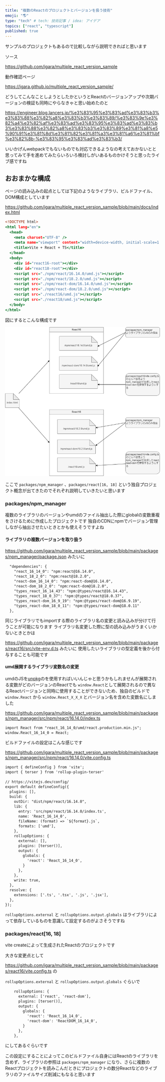```yaml
---
title: "複数のReactのプロジェクトとバージョンを扱う技術"
emoji: "🌎"
type: "tech" # tech: 技術記事 / idea: アイデア
topics: ["react", "typescript"]
published: true
---
```


サンプルのプロジェクトもあるので比較しながら説明できればと思います

ソース

https://github.com/igara/multiple_react_version_sample

動作確認ページ

https://igara.github.io/multiple_react_version_sample/

どうしてこんなことしようとしたかというとReactのバージョンアップや次期バージョンの検証も同時にやらなきゃと思い始めたのと

https://engineer.blog.lancers.jp/%e3%83%95%e3%83%ad%e3%83%b3%e3%83%88%e3%82%a8%e3%83%b3%e3%83%89/%e3%83%9e%e3%82%a4%e3%82%af%e3%83%ad%e3%83%95%e3%83%ad%e3%83%b3%e3%83%88%e3%82%a8%e3%83%b3%e3%83%89%e3%81%a8%e5%90%91%e3%81%8d%e3%81%82%e3%81%a3%e3%81%a6%e3%81%bf%e3%82%8b-%e3%83%95%e3%83%ad%e3%83%b3/

いいかげんwebpackでもないものでも対応できるようなの考えておかないとと思ってみて手を進めてみたらいろいろ検討しがいあるものかけそうと思ったライブ感ですね

## おおまかな構成

ページの読み込みの起点としては下記のようなライブラリ、ビルドファイル、DOM構成としています

https://github.com/igara/multiple_react_version_sample/blob/main/docs/index.html

```index.html
<!DOCTYPE html>
<html lang="en">
  <head>
    <meta charset="UTF-8" />
    <meta name="viewport" content="width=device-width, initial-scale=1.0" />
    <title>Vite + React + TS</title>
  </head>
  <body>
    <div id="react16-root"></div>
    <div id="react18-root"></div>
    <script src="./npm/react/16.14.0/umd.js"></script>
    <script src="./npm/react/18.2.0/umd.js"></script>
    <script src="./npm/react-dom/16.14.0/umd.js"></script>
    <script src="./npm/react-dom/18.2.0/umd.js"></script>
    <script src="./react16/umd.js"></script>
    <script src="./react18/umd.js"></script>
  </body>
</html>
```

図にするとこんな構成です

![project](/images/multiple_react/project.drawio.png)

ここで `packages/npm_manager` 、`packages/react[16, 18]` という独自プロジェクト概念が出てきたのでそれぞれ説明していきたいと思います

### packages/npm_manager

複数のライブラリのバージョンやumdのファイル抽出した際にglobalの変数重複をさけるために作成したプロジェクトです
独自のCDNにnpmでバージョン管理しながら抽出させたいときとかも使えそうですよね

#### ライブラリの複数バージョンを取り扱う

https://github.com/igara/multiple_react_version_sample/blob/main/packages/npm_manager/package.json みたいに

```
  "dependencies": {
    "react_16_14_0": "npm:react@16.14.0",
    "react_18_2_0": "npm:react@18.2.0",
    "react-dom_16_14_0": "npm:react-dom@16.14.0",
    "react-dom_18_2_0": "npm:react-dom@18.2.0",
    "types_react_16_14_43": "npm:@types/react@16.14.43",
    "types_react_18_0_37": "npm:@types/react@18.0.37",
    "types_react-dom_16_9_19": "npm:@types/react-dom@16.9.19",
    "types_react-dom_18_0_11": "npm:@types/react-dom@18.0.11"
  },
```

同じライブラリでもimportする際のライブラリ名の変更と読み込みが分けて行うことが可能になります
ライブラリ名変更した際に型の読み込みがうまくいかないときとかは

https://github.com/igara/multiple_react_version_sample/blob/main/packages/react16/src/vite-env.d.ts みたいに
使用したいライブラリの型定義を後から付与することも可能です

#### umd展開するライブラリ変数名の変更

umdのJSを[unpkg](https://unpkg.com/react@18.2.0/umd/react.production.min.js)のを使用すればいいんじゃと思うかもしれませんが展開される変数がどのバージョンのReactでも `window.React`として展開されるので異なるReactバージョンと同時に使用することができないため、独自のビルドで `window.React` から `window.React_X_X_X` とバージョン名を含めた変数名にしました

https://github.com/igara/multiple_react_version_sample/blob/main/packages/npm_manager/src/npm/react/16.14.0/index.ts

```
import React from "react_16_14_0/umd/react.production.min.js";
window.React_16_14_0 = React;
```

ビルドファイルの設定はこんな感じです

https://github.com/igara/multiple_react_version_sample/blob/main/packages/npm_manager/src/npm/react/16.14.0/vite.config.ts

```
import { defineConfig } from 'vite';
import { terser } from 'rollup-plugin-terser'

// https://vitejs.dev/config/
export default defineConfig({
  plugins: [],
  build: {
    outDir: "dist/npm/react/16.14.0",
    lib: {
      entry: 'src/npm/react/16.14.0/index.ts',
      name: 'React_16_14_0',
      fileName: (format) => `${format}.js`,
      formats: ['umd'],
    },
    rollupOptions: {
      external: [],
      plugins: [terser()],
      output: {
        globals: {
          'react': 'React_16_14_0',
        }
      },
    },
    write: true,
  },
  resolve: {
    extensions: ['.ts', '.tsx', '.js', '.jsx'],
  },
});
```

`rollupOptions.external` と `rollupOptions.output.globals` はライブラリによって依存しているものを意識して設定するのがよさそうですね

### packages/react[16, 18]

vite createによって生成されたReactのプロジェクトです

大きな変更点として

https://github.com/igara/multiple_react_version_sample/blob/main/packages/react16/vite.config.ts の

`rollupOptions.external` と `rollupOptions.output.globals` ぐらいで

```
    rollupOptions: {
      external: ['react', 'react-dom'],
      plugins: [terser()],
      output: {
        globals: {
          'react': 'React_16_14_0',
          'react-dom': 'ReactDOM_16_14_0',
        }
      },
    },
```

にしてあるぐらいです

この設定にすることによってこのビルドファイル自身にはReactのライブラリを含めず、ライブラリの参照は `packages/npm_manager` になり、さらに複数のReactプロジェクトを読みこんだときにプロジェクトの数分Reactなどのライブラリのファイルサイズ削減にもなると思います
